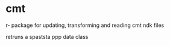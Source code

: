 # cmt

r- package for updating,  transforming and reading cmt ndk files

retruns a spaststa ppp data class


